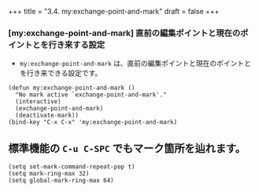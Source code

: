 +++
title = "3.4. my:exchange-point-and-mark"
draft = false
+++
### [my:exchange-point-and-mark] 直前の編集ポイントと現在のポイントとを行き来する設定
* `my:exchange-point-and-mark` は、直前の編集ポイントと現在のポイントとを行き来できる設定です。

```elisp
(defun my:exchange-point-and-mark ()
  "No mark active `exchange-point-and-mark'."
  (interactive)
  (exchange-point-and-mark)
  (deactivate-mark))		 
(bind-key "C-x C-x" 'my:exchange-point-and-mark)
```

## 標準機能の `C-u C-SPC` でもマーク箇所を辿れます。

```elisp
(setq set-mark-command-repeat-pop t)
(setq mark-ring-max 32)
(setq global-mark-ring-max 64)
```

